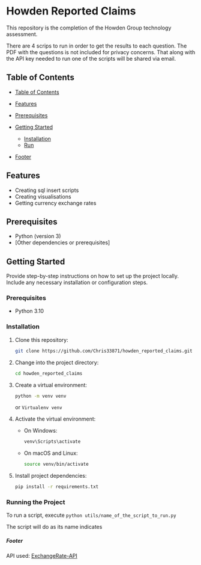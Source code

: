 # Howden Reported Claims

This repository is the completion of the Howden Group technology assessment.

There are 4 scrips to run in order to get the results to each question. The PDF with the questions is not included for privacy concerns. That along with the API key needed to run one of the scripts will be shared via email.

## Table of Contents

- [Table of Contents](#table-of-contents)
- [Features](#features)
- [Prerequisites](#prerequisites)
- [Getting Started](#getting-started)

  - [Installation](#installation)
  - [Run](#Running-the-Project)

- [Footer](#Footer)

## Features

- Creating sql insert scripts
- Creating visualisations
- Getting currency exchange rates

## Prerequisites

- Python (version 3)
- [Other dependencies or prerequisites]

## Getting Started

Provide step-by-step instructions on how to set up the project locally. Include any necessary installation or configuration steps.

### Prerequisites

- Python 3.10

### Installation

1. Clone this repository:

   ```bash
   git clone https://github.com/Chris33871/howden_reported_claims.git
   ```

2. Change into the project directory:

   ```bash
   cd howden_reported_claims
   ```

3. Create a virtual environment:

   ```bash
   python -m venv venv
   ```

   or `Virtualenv venv`

4. Activate the virtual environment:

   - On Windows:

     ```bash
     venv\Scripts\activate
     ```

   - On macOS and Linux:

     ```bash
     source venv/bin/activate
     ```

5. Install project dependencies:

   ```bash
   pip install -r requirements.txt
   ```

### Running the Project

To run a script, execute
`python utils/name_of_the_script_to_run.py`

The script will do as its name indicates

##### Footer

API used: [ExchangeRate-API](https://app.exchangerate-api.com/dashboard)
